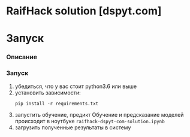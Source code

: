 # RaifHack solution [dspyt.com]

# Запуск
### Описание

### Запуск
<ol>
    <li> убедиться, что у вас стоит python3.6 или выше </li>
    <li> установить зависимости:
    
    pip install -r requirements.txt 
</li>
    <li> запустить обучение, предикт
        Обучение и предсказание моделей происходит в ноутбуке <code>raifhack-dspyt-com-solution.ipynb</code>
</li>
    <li> загрузить полученные результаты в систему</li>
</ol>


